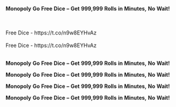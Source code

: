 <strong>Monopoly</strong> <strong>Go</strong> <strong>Free</strong> <strong>Dice</strong> <strong>–</strong> <strong>Get</strong> <strong>999,999</strong> <strong>Rolls</strong> <strong>in</strong> <strong>Minutes,</strong> <strong>No</strong> <strong>Wait!</strong>

<br>
<br>Free Dice - https://t.co/n9w8EYHvAz
<br>
<br>Free Dice - https://t.co/n9w8EYHvAz
<br>
<br>

<strong>Monopoly</strong> <strong>Go</strong> <strong>Free</strong> <strong>Dice</strong> <strong>–</strong> <strong>Get</strong> <strong>999,999</strong> <strong>Rolls</strong> <strong>in</strong> <strong>Minutes,</strong> <strong>No</strong> <strong>Wait!</strong>

<strong>Monopoly</strong> <strong>Go</strong> <strong>Free</strong> <strong>Dice</strong> <strong>–</strong> <strong>Get</strong> <strong>999,999</strong> <strong>Rolls</strong> <strong>in</strong> <strong>Minutes,</strong> <strong>No</strong> <strong>Wait!</strong>

<strong>Monopoly</strong> <strong>Go</strong> <strong>Free</strong> <strong>Dice</strong> <strong>–</strong> <strong>Get</strong> <strong>999,999</strong> <strong>Rolls</strong> <strong>in</strong> <strong>Minutes,</strong> <strong>No</strong> <strong>Wait!</strong>

<strong>Monopoly</strong> <strong>Go</strong> <strong>Free</strong> <strong>Dice</strong> <strong>–</strong> <strong>Get</strong> <strong>999,999</strong> <strong>Rolls</strong> <strong>in</strong> <strong>Minutes,</strong> <strong>No</strong> <strong>Wait!</strong>

